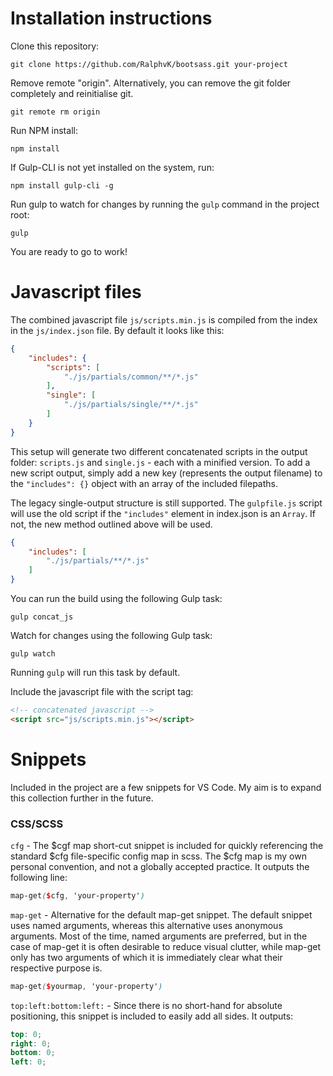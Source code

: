 # Installation instructions

Clone this repository:

```
git clone https://github.com/RalphvK/bootsass.git your-project
```

Remove remote "origin". Alternatively, you can remove the git folder completely and reinitialise git.

```git remote rm origin```


Run NPM install:

```npm install```

If Gulp-CLI is not yet installed on the system, run:

```npm install gulp-cli -g```

Run gulp to watch for changes by running the ```gulp``` command in the project root:

```gulp```

You are ready to go to work!

# Javascript files

The combined javascript file ```js/scripts.min.js``` is compiled from the index in the ```js/index.json``` file. By default it looks like this:

```json
{
    "includes": {
        "scripts": [
            "./js/partials/common/**/*.js"
        ],
        "single": [
            "./js/partials/single/**/*.js"
        ]
    }
}
```

This setup will generate two different concatenated scripts in the output folder: ```scripts.js``` and ```single.js``` - each with a minified version. To add a new script output, simply add a new key (represents the output filename) to the ```"includes": {}``` object with an array of the included filepaths.

The legacy single-output structure is still supported. The ```gulpfile.js``` script will use the old script if the ```"includes"``` element in index.json is an ```Array```. If not, the new method outlined above will be used.

```json
{
    "includes": [
        "./js/partials/**/*.js"
    ]
}
```

You can run the build using the following Gulp task:

```gulp concat_js```

Watch for changes using the following Gulp task:

```gulp watch```

Running ```gulp``` will run this task by default.

Include the javascript file with the script tag:

```html
<!-- concatenated javascript -->
<script src="js/scripts.min.js"></script>
```

# Snippets

Included in the project are a few snippets for VS Code. My aim is to expand this collection further in the future.

### CSS/SCSS

```cfg``` - The $cgf map short-cut snippet is included for quickly referencing the standard $cfg file-specific config map in scss. The $cfg map is my own personal convention, and not a globally accepted practice. It outputs the following line:

```scss
map-get($cfg, 'your-property')
```

```map-get``` - Alternative for the default map-get snippet. The default snippet uses named arguments, whereas this alternative uses anonymous arguments. Most of the time, named arguments are preferred, but in the case of map-get it is often desirable to reduce visual clutter, while map-get only has two arguments of which it is immediately clear what their respective purpose is.

```scss
map-get($yourmap, 'your-property')
```

```top:left:bottom:left:``` - Since there is no short-hand for absolute positioning, this snippet is included to easily add all sides. It outputs:

```scss
top: 0;
right: 0;
bottom: 0;
left: 0;
```